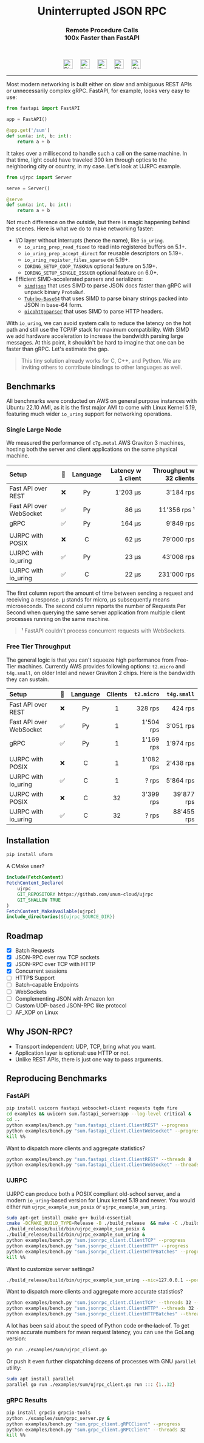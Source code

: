 <h1 align="center">Uninterrupted JSON RPC</h1>
<h3 align="center">
Remote Procedure Calls<br/>
100x Faster than FastAPI<br/>
</h3>
<br/>

<p align="center">
<a href="https://discord.gg/xuDmpbEDnQ"><img height="25" src="https://github.com/unum-cloud/ukv/raw/main/assets/icons/discord.svg" alt="Discord"></a>
&nbsp;&nbsp;&nbsp;
<a href="https://www.linkedin.com/company/unum-cloud/"><img height="25" src="https://github.com/unum-cloud/ukv/raw/main/assets/icons/linkedin.svg" alt="LinkedIn"></a>
&nbsp;&nbsp;&nbsp;
<a href="https://twitter.com/unum_cloud"><img height="25" src="https://github.com/unum-cloud/ukv/raw/main/assets/icons/twitter.svg" alt="Twitter"></a>
&nbsp;&nbsp;&nbsp;
<a href="https://unum.cloud/post"><img height="25" src="https://github.com/unum-cloud/ukv/raw/main/assets/icons/blog.svg" alt="Blog"></a>
&nbsp;&nbsp;&nbsp;
<a href="https://github.com/unum-cloud/ujrpc"><img height="25" src="https://github.com/unum-cloud/ukv/raw/main/assets/icons/github.svg" alt="GitHub"></a>
</p>

---

Most modern networking is built either on slow and ambiguous REST APIs or unnecessarily complex gRPC. FastAPI, for example, looks very easy to use:

```python
from fastapi import FastAPI

app = FastAPI()

@app.get('/sum')
def sum(a: int, b: int):
    return a + b
```

It takes over a millisecond to handle such a call on the same machine.
In that time, light could have traveled 300 km through optics to the neighboring city or country, in my case.
Let's look at UJRPC example.

```python
from ujrpc import Server

serve = Server()

@serve
def sum(a: int, b: int):
    return a + b
```

Not much difference on the outside, but there is magic happening behind the scenes.
Here is what we do to make networking faster:

- I/O layer without interrupts (hence the name), like `io_uring`.
  - `io_uring_prep_read_fixed` to read into registered buffers on 5.1+.
  - `io_uring_prep_accept_direct` for reusable descriptors on 5.19+.
  - `io_uring_register_files_sparse` on 5.19+.
  - `IORING_SETUP_COOP_TASKRUN` optional feature on 5.19+.
  - `IORING_SETUP_SINGLE_ISSUER` optional feature on 6.0+.
- Efficient SIMD-accelerated parsers and serializers:
   - [`simdjson`][simdjson] that uses SIMD to parse JSON docs faster than gRPC will unpack binary `ProtoBuf`.
   - [`Tubrbo-Base64`][base64] that uses SIMD to parse binary strings packed into JSON in base-64 form.
   - [`picohttpparser`][picohttpparser] that uses SIMD to parse HTTP headers.

With `io_uring`, we can avoid system calls to reduce the latency on the hot path and still use the TCP/IP stack for maximum compatibility.
With SIMD we add hardware acceleration to increase the bandwidth parsing large messages.
At this point, it shouldn't be hard to imagine that one can be faster than gRPC.
Let's estimate the gap.

> This tiny solution already works for C, C++, and Python.
> We are inviting others to contribute bindings to other languages as well.

[simdjson]: https://github.com/simdjson/simdjson
[base64]: https://github.com/powturbo/Turbo-Base64
[picohttpparser]: https://github.com/h2o/picohttpparser

## Benchmarks

All benchmarks were conducted on AWS on general purpose instances with Ubuntu 22.10 AMI, as it is the first major AMI to come with Linux Kernel 5.19, featuring much wider `io_uring` support for networking operations.

### Single Large Node

We measured the performance of `c7g.metal` AWS Graviton 3 machines, hosting both the server and client applications on the same physical machine.

| Setup                   |   🔁   | Language | Latency w 1 client | Throughput w 32 clients |
| :---------------------- | :---: | :------: | -----------------: | ----------------------: |
| Fast API over REST      |   ❌   |    Py    |           1'203 μs |               3'184 rps |
| Fast API over WebSocket |   ✅   |    Py    |              86 μs |            11'356 rps ¹ |
| gRPC                    |   ✅   |    Py    |             164 μs |               9'849 rps |
|                         |       |          |                    |                         |
| UJRPC with POSIX        |   ❌   |    C     |              62 μs |              79'000 rps |
| UJRPC with io_uring     |   ✅   |    Py    |              23 μs |              43'008 rps |
| UJRPC with io_uring     |   ✅   |    C     |              22 μs |             231'000 rps |

The first column report the amount of time between sending a request and receiving a response. μ stands for micro, μs subsequently means microseconds.
The second column reports the number of Requests Per Second when querying the same server application from multiple client processes running on the same machine.

> ¹ FastAPI couldn't process concurrent requests with WebSockets.

### Free Tier Throughput

The general logic is that you can't squeeze high performance from Free-Tier machines.
Currently AWS provides following options: `t2.micro` and `t4g.small`, on older Intel and newer Graviton 2 chips.
Here is the bandwidth they can sustain.

| Setup                   |   🔁   | Language | Clients | `t2.micro` | `t4g.small` |
| :---------------------- | :---: | :------: | :-----: | ---------: | ----------: |
| Fast API over REST      |   ❌   |    Py    |    1    |    328 rps |     424 rps |
| Fast API over WebSocket |   ✅   |    Py    |    1    |  1'504 rps |   3'051 rps |
| gRPC                    |   ✅   |    Py    |    1    |  1'169 rps |   1'974 rps |
|                         |       |          |         |            |             |
| UJRPC with POSIX        |   ❌   |    C     |    1    |  1'082 rps |   2'438 rps |
| UJRPC with io_uring     |   ✅   |    C     |    1    |      ? rps |   5'864 rps |
| UJRPC with POSIX        |   ❌   |    C     |   32    |  3'399 rps |  39'877 rps |
| UJRPC with io_uring     |   ✅   |    C     |   32    |     ?  rps |  88'455 rps |

## Installation

```sh
pip install uform
```

A CMake user?

```cmake
include(FetchContent)
FetchContent_Declare(
    ujrpc
    GIT_REPOSITORY https://github.com/unum-cloud/ujrpc
    GIT_SHALLOW TRUE
)
FetchContent_MakeAvailable(ujrpc)
include_directories(${ujrpc_SOURCE_DIR})
```

## Roadmap

- [x] Batch Requests
- [x] JSON-RPC over raw TCP sockets
- [x] JSON-RPC over TCP with HTTP
- [x] Concurrent sessions
- [ ] HTTP**S** Support
- [ ] Batch-capable Endpoints
- [ ] WebSockets
- [ ] Complementing JSON with Amazon Ion
- [ ] Custom UDP-based JSON-RPC like protocol
- [ ] AF_XDP on Linux

## Why JSON-RPC?

- Transport independent: UDP, TCP, bring what you want.
- Application layer is optional: use HTTP or not.
- Unlike REST APIs, there is just one way to pass arguments.

## Reproducing Benchmarks

### FastAPI

```sh
pip install uvicorn fastapi websocket-client requests tqdm fire
cd examples && uvicorn sum.fastapi_server:app --log-level critical &
cd ..
python examples/bench.py "sum.fastapi_client.ClientREST" --progress
python examples/bench.py "sum.fastapi_client.ClientWebSocket" --progress
kill %%
```

Want to dispatch more clients and aggregate statistics?

```sh
python examples/bench.py "sum.fastapi_client.ClientREST" --threads 8
python examples/bench.py "sum.fastapi_client.ClientWebSocket" --threads 8
```

### UJRPC

UJRPC can produce both a POSIX compliant old-school server, and a modern `io_uring`-based version for Linux kernel 5.19 and newer.
You would either run `ujrpc_example_sum_posix` or `ujrpc_example_sum_uring`.

```sh
sudo apt-get install cmake g++ build-essential
cmake -DCMAKE_BUILD_TYPE=Release -B ./build_release  && make -C ./build_release
./build_release/build/bin/ujrpc_example_sum_posix &
./build_release/build/bin/ujrpc_example_sum_uring &
python examples/bench.py "sum.jsonrpc_client.ClientTCP" --progress
python examples/bench.py "sum.jsonrpc_client.ClientHTTP" --progress
python examples/bench.py "sum.jsonrpc_client.ClientHTTPBatches" --progress
kill %%
```

Want to customize server settings?

```sh
./build_release/build/bin/ujrpc_example_sum_uring --nic=127.0.0.1 --port=8545 --threads=16 --silent=false
```

Want to dispatch more clients and aggregate more accurate statistics?

```sh
python examples/bench.py "sum.jsonrpc_client.ClientTCP" --threads 32 --seconds 100
python examples/bench.py "sum.jsonrpc_client.ClientHTTP" --threads 32 --seconds 100
python examples/bench.py "sum.jsonrpc_client.ClientHTTPBatches" --threads 32 --seconds 100
```

A lot has been said about the speed of Python code ~~or the lack of~~.
To get more accurate numbers for mean request latency, you can use the GoLang version:

```sh
go run ./examples/sum/ujrpc_client.go
```

Or push it even further dispatching dozens of processes with GNU `parallel` utility:

```sh
sudo apt install parallel
parallel go run ./examples/sum/ujrpc_client.go run ::: {1..32}
```

### gRPC Results

```sh
pip install grpcio grpcio-tools
python ./examples/sum/grpc_server.py &
python examples/bench.py "sum.grpc_client.gRPCClient" --progress
python examples/bench.py "sum.grpc_client.gRPCClient" --threads 32
kill %%
```
